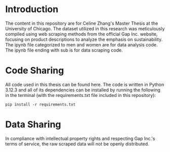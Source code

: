 # Introduction
The content in this repository are for Celine Zhang's Master Thesis at the University of Chicago.
The dataset utilized in this research was meticulously compiled using web scraping methods from the official Gap Inc. website, focusing on product descriptions to analyze the emphasis on sustainability. 
The ipynb file categorized to men and women are for data analysis code.
The ipynb file ending with sub is for data scraping code.

# Code Sharing
All code used in this thesis can be found here.
The code is written in Python 3.12.3 and all of its dependencies can be installed by running the following in the terminal (with the requirements.txt file included in this repository):

 ```pip install -r requirements.txt ```

# Data Sharing
In compliance with intellectual property rights and respecting Gap Inc.'s terms of service, the raw scraped data will not be openly distributed. 

